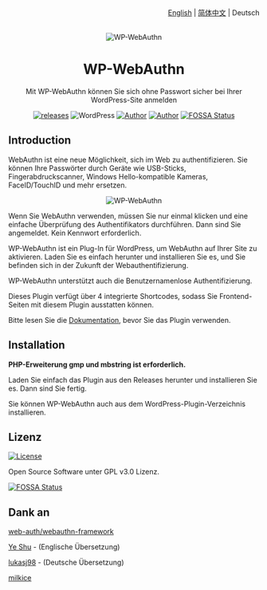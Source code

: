 <div align="right"><a title="English" href="https://github.com/yrccondor/wp-webauthn/blob/master/README.md">English</a> | <a title="Simplified Chinese" href="https://github.com/yrccondor/wp-webauthn/blob/master/README/zh_CN.md">简体中文</a> | Deutsch</div>

<br>

<p align="center">
<img src="https://acdn.flyhigher.top/gh-wwa-logo.png" alt="WP-WebAuthn">
</p>

<h1 align="center">WP-WebAuthn</h1>

<p align="center">Mit WP-WebAuthn können Sie sich ohne Passwort sicher bei Ihrer WordPress-Site anmelden</p>

<p align="center"><a href="https://github.com/yrccondor/wp-webauthn/releases"><img alt="releases" src="https://img.shields.io/github/release/yrccondor/wp-webauthn.svg"/></a>
<img alt="WordPress" src="https://img.shields.io/badge/WordPress-5.0%2B-blue.svg"/>
<a href="https://axton.cc"><img alt="Author" src="https://img.shields.io/badge/author-Axton-red.svg"/></a>
<a href="https://flyhigher.top"><img alt="Author" src="https://img.shields.io/badge/made%20with-%e2%9d%a4-ff69b4.svg"/></a>
<a href="https://app.fossa.io/projects/git%2Bgithub.com%2Fyrccondor%2Fwp-webauthn?ref=badge_shield"><img alt="FOSSA Status" src="https://app.fossa.io/api/projects/git%2Bgithub.com%2Fyrccondor%2Fwp-webauthn.svg?type=shield"/></a></p>

## Introduction

WebAuthn ist eine neue Möglichkeit, sich im Web zu authentifizieren. Sie können Ihre Passwörter durch Geräte wie USB-Sticks, Fingerabdruckscanner, Windows Hello-kompatible Kameras, FaceID/TouchID und mehr ersetzen.

<p align="center">
<img src="https://acdn.flyhigher.top/gh-wwa-win-hello.png" alt="WP-WebAuthn">
</p>

Wenn Sie WebAuthn verwenden, müssen Sie nur einmal klicken und eine einfache Überprüfung des Authentifikators durchführen. Dann sind Sie angemeldet. Kein Kennwort erforderlich.

WP-WebAuthn ist ein Plug-In für WordPress, um WebAuthn auf Ihrer Site zu aktivieren. Laden Sie es einfach herunter und installieren Sie es, und Sie befinden sich in der Zukunft der Webauthentifizierung.

WP-WebAuthn unterstützt auch die Benutzernamenlose Authentifizierung.

Dieses Plugin verfügt über 4 integrierte Shortcodes, sodass Sie Frontend-Seiten mit diesem Plugin ausstatten können.

Bitte lesen Sie die [Dokumentation](http://doc.flyhigher.top/wp-webauthn), bevor Sie das Plugin verwenden.

## Installation
**PHP-Erweiterung gmp und mbstring ist erforderlich.**

Laden Sie einfach das Plugin aus den Releases herunter und installieren Sie es. Dann sind Sie fertig.

Sie können WP-WebAuthn auch aus dem WordPress-Plugin-Verzeichnis installieren.

## Lizenz

<a href="https://github.com/yrccondor/wp-webauthn/blob/master/LICENSE"><img alt="License" src="https://img.shields.io/badge/license-GPL%20V3.0-orange.svg"/></a>

Open Source Software unter GPL v3.0 Lizenz.


[![FOSSA Status](https://app.fossa.io/api/projects/git%2Bgithub.com%2Fyrccondor%2Fwp-webauthn.svg?type=large)](https://app.fossa.io/projects/git%2Bgithub.com%2Fyrccondor%2Fwp-webauthn?ref=badge_large)

## Dank an 

[web-auth/webauthn-framework](https://github.com/web-auth/webauthn-framework)

[Ye Shu](https://github.com/yechs) - (Englische Übersetzung)

[lukasj98](https://github.com/lukasj98) - (Deutsche Übersetzung)

[milkice](https://github.com/milkice233)
